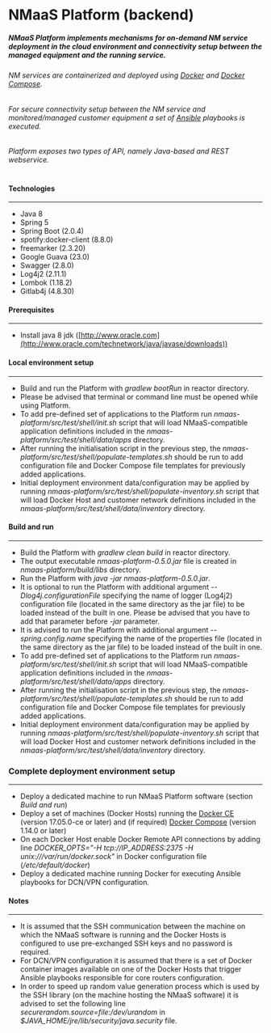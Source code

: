# NMaaS Platform (backend)

##### NMaaS Platform implements mechanisms for on-demand NM service deployment in the cloud environment and connectivity setup between the managed equipment and the running service. 

###### NM services are containerized and deployed using [Docker](https://www.docker.com/) and [Docker Compose](https://docs.docker.com/compose/overview/).
###### For secure connectivity setup between the NM service and monitored/managed customer equipment a set of [Ansible](https://www.ansible.com/) playbooks is executed.

###### Platform exposes two types of API, namely Java-based and REST webservice.
#
#### Technologies
---
 * Java 8
 * Spring 5
 * Spring Boot (2.0.4)
 * spotify:docker-client (8.8.0)
 * freemarker (2.3.20)
 * Google Guava (23.0)
 * Swagger (2.8.0)
 * Log4j2 (2.11.1)
 * Lombok (1.18.2)
 * Gitlab4j (4.8.30)

#### Prerequisites
---
  + Install java 8 jdk ([http://www.oracle.com](http://www.oracle.com/technetwork/java/javase/downloads))
  
#### Local environment setup
---
  + Build and run the Platform with *gradlew bootRun* in reactor directory.
  + Please be advised that terminal or command line must be opened while using Platform.
  + To add pre-defined set of applications to the Platform run *nmaas-platform/src/test/shell/init.sh* script that will load NMaaS-compatible application definitions included in the *nmaas-platform/src/test/shell/data/apps* directory.
  + After running the initialisation script in the previous step, the *nmaas-platform/src/test/shell/populate-templates.sh* should be run to add configuration file and Docker Compose file templates for previously added applications.
  + Initial deployment environment data/configuration may be applied by running *nmaas-platform/src/test/shell/populate-inventory.sh* script that will load Docker Host and customer network definitions included in the *nmaas-platform/src/test/shell/data/inventory* directory.

    
#### Build and run
---
  + Build the Platform with *gradlew clean build* in reactor directory.
  + The output executable *nmaas-platform-0.5.0.jar* file is created in *nmaas-platform/build/libs* directory.
  + Run the Platform with *java -jar nmaas-platform-0.5.0.jar*.
  + It is optional to run the Platform with additional argument *--Dlog4j.configurationFile* specifying the name of logger (Log4j2) configuration file (located in the same directory as the jar file) to be loaded instead of the built in one. Please be advised that you have to add that parameter before *-jar* parameter.
  + It is advised to run the Platform with additional argument *--spring.config.name* specifying the name of the properties file (located in the same directory as the jar file) to be loaded instead of the built in one.
  + To add pre-defined set of applications to the Platform run *nmaas-platform/src/test/shell/init.sh* script that will load NMaaS-compatible application definitions included in the *nmaas-platform/src/test/shell/data/apps* directory.
  + After running the initialisation script in the previous step, the *nmaas-platform/src/test/shell/populate-templates.sh* should be run to add configuration file and Docker Compose file templates for previously added applications.
  + Initial deployment environment data/configuration may be applied by running *nmaas-platform/src/test/shell/populate-inventory.sh* script that will load Docker Host and customer network definitions included in the *nmaas-platform/src/test/shell/data/inventory* directory.

### Complete deployment environment setup
---
  + Deploy a dedicated machine to run NMaaS Platform software (section *Build and run*)
  + Deploy a set of machines (Docker Hosts) running the [Docker CE](https://store.docker.com/editions/community/docker-ce-server-ubuntu) (version 17.05.0-ce or later) and (if required) [Docker Compose](https://docs.docker.com/compose/install) (version 1.14.0 or later)
  + On each Docker Host enable Docker Remote API connections by adding line *DOCKER_OPTS="-H tcp://IP_ADDRESS:2375 -H unix:///var/run/docker.sock"* in Docker configuration file (*/etc/default/docker*)
  + Deploy a dedicated machine running Docker for executing Ansible playbooks for DCN/VPN configuration.

#### Notes
---
  + It is assumed that the SSH communication between the machine on which the NMaaS software is running and the Docker Hosts is configured to use pre-exchanged SSH keys and no password is required.
  + For DCN/VPN configuration it is assumed that there is a set of Docker container images available on one of the Docker Hosts that trigger Ansible playbooks responsible for core routers configuration.
  + In order to speed up random value generation process which is used by the SSH library (on the machine hosting the NMaaS software) it is advised to set the following line *securerandom.source=file:/dev/urandom* in *$JAVA_HOME/jre/lib/security/java.security* file.
